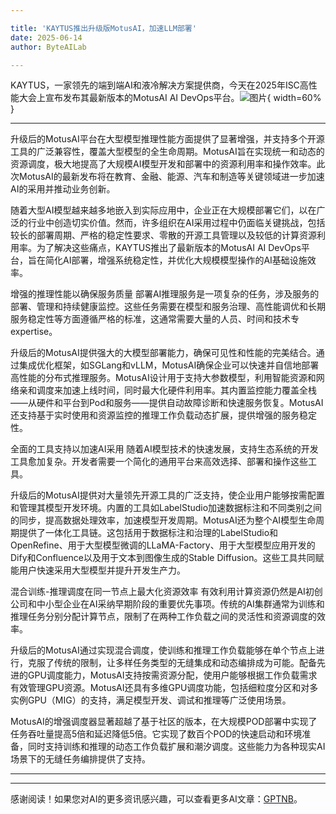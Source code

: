 ```yaml
---

title: 'KAYTUS推出升级版MotusAI，加速LLM部署'
date: 2025-06-14
author: ByteAILab

---
```


KAYTUS，一家领先的端到端AI和液冷解决方案提供商，今天在2025年ISC高性能大会上宣布发布其最新版本的MotusAI AI DevOps平台。![图片](https://ai-techpark.com/wp-content/uploads/KAYTUS-1.jpg){ width=60% }

---
升级后的MotusAI平台在大型模型推理性能方面提供了显著增强，并支持多个开源工具的广泛兼容性，覆盖大型模型的全生命周期。MotusAI旨在实现统一和动态的资源调度，极大地提高了大规模AI模型开发和部署中的资源利用率和操作效率。此次MotusAI的最新发布将在教育、金融、能源、汽车和制造等关键领域进一步加速AI的采用并推动业务创新。

随着大型AI模型越来越多地嵌入到实际应用中，企业正在大规模部署它们，以在广泛的行业中创造切实价值。然而，许多组织在AI采用过程中仍面临关键挑战，包括较长的部署周期、严格的稳定性要求、零散的开源工具管理以及较低的计算资源利用率。为了解决这些痛点，KAYTUS推出了最新版本的MotusAI AI DevOps平台，旨在简化AI部署，增强系统稳定性，并优化大规模模型操作的AI基础设施效率。

增强的推理性能以确保服务质量
部署AI推理服务是一项复杂的任务，涉及服务的部署、管理和持续健康监控。这些任务需要在模型和服务治理、高性能调优和长期服务稳定性等方面遵循严格的标准，这通常需要大量的人员、时间和技术专 expertise。

升级后的MotusAI提供强大的大模型部署能力，确保可见性和性能的完美结合。通过集成优化框架，如SGLang和vLLM，MotusAI确保企业可以快速并自信地部署高性能的分布式推理服务。MotusAI设计用于支持大参数模型，利用智能资源和网络亲和调度来加速上线时间，同时最大化硬件利用率。其内置监控能力覆盖全栈——从硬件和平台到Pod和服务——提供自动故障诊断和快速服务恢复。MotusAI还支持基于实时使用和资源监控的推理工作负载动态扩展，提供增强的服务稳定性。

全面的工具支持以加速AI采用
随着AI模型技术的快速发展，支持生态系统的开发工具愈加复杂。开发者需要一个简化的通用平台来高效选择、部署和操作这些工具。

升级后的MotusAI提供对大量领先开源工具的广泛支持，使企业用户能够按需配置和管理其模型开发环境。内置的工具如LabelStudio加速数据标注和不同类别之间的同步，提高数据处理效率，加速模型开发周期。MotusAI还为整个AI模型生命周期提供了一体化工具链。这包括用于数据标注和治理的LabelStudio和OpenRefine、用于大型模型微调的LLaMA-Factory、用于大型模型应用开发的Dify和Confluence以及用于文本到图像生成的Stable Diffusion。这些工具共同赋能用户快速采用大型模型并提升开发生产力。

混合训练-推理调度在同一节点上最大化资源效率
有效利用计算资源仍然是AI初创公司和中小型企业在AI采纳早期阶段的重要优先事项。传统的AI集群通常为训练和推理任务分别分配计算节点，限制了在两种工作负载之间的灵活性和资源调度的效率。

升级后的MotusAI通过实现混合调度，使训练和推理工作负载能够在单个节点上进行，克服了传统的限制，让多样任务类型的无缝集成和动态编排成为可能。配备先进的GPU调度能力，MotusAI支持按需资源分配，使用户能够根据工作负载需求有效管理GPU资源。MotusAI还具有多维GPU调度功能，包括细粒度分区和对多实例GPU（MIG）的支持，满足模型开发、调试和推理等广泛使用场景。

MotusAI的增强调度器显著超越了基于社区的版本，在大规模POD部署中实现了任务吞吐量提高5倍和延迟降低5倍。它实现了数百个POD的快速启动和环境准备，同时支持训练和推理的动态工作负载扩展和潮汐调度。这些能力为各种现实AI场景下的无缝任务编排提供了支持。

---
---
感谢阅读！如果您对AI的更多资讯感兴趣，可以查看更多AI文章：[GPTNB](https://gptnb.com)。